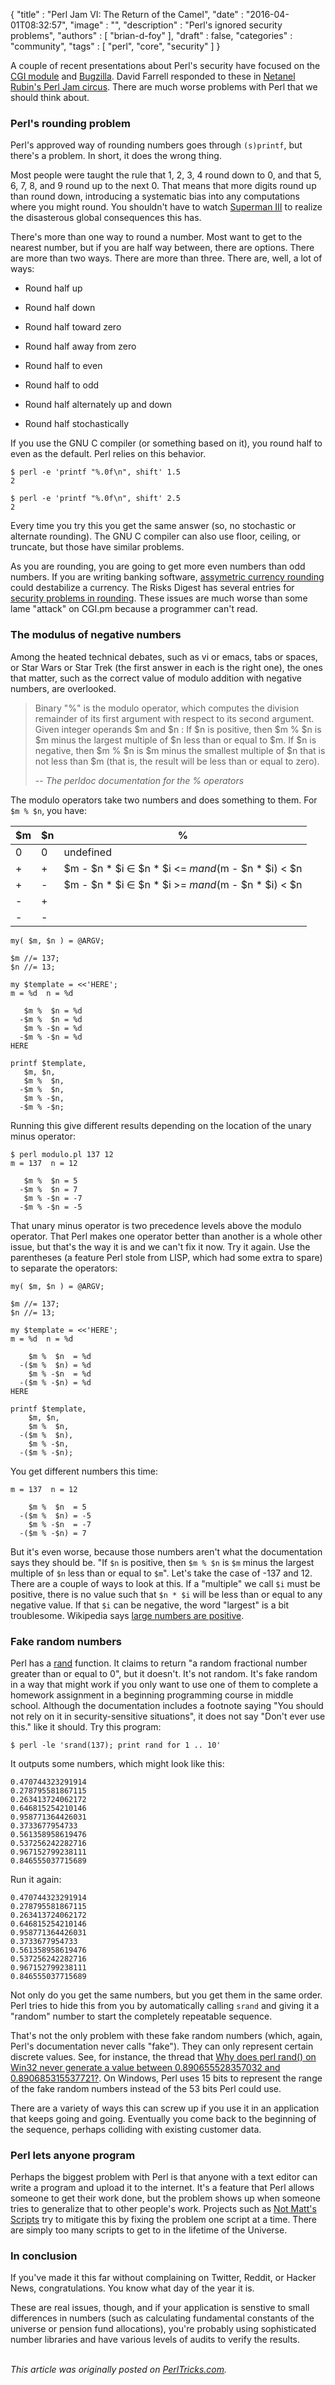 {
   "title" : "Perl Jam VI: The Return of the Camel",
   "date" : "2016-04-01T08:32:57",
   "image" : "",
   "description" : "Perl's ignored security problems",
   "authors" : [
      "brian-d-foy"
   ],
   "draft" : false,
   "categories" : "community",
   "tags" : [
      "perl",
      "core",
      "security"
   ]
}


A couple of recent presentations about Perl's security have focused on the [CGI module](http://www.metacpan.org/module/CGI) and [Bugzilla](https://www.bugzilla.org). David Farrell responded to these in [Netanel Rubin's Perl Jam circus](http://perltricks.com/article/netanel-rubins-perljam-circus/). There are much worse problems with Perl that we should think about.

### Perl's rounding problem

Perl's approved way of rounding numbers goes through `(s)printf`, but there's a problem. In short, it does the wrong thing.

Most people were taught the rule that 1, 2, 3, 4 round down to 0, and that 5, 6, 7, 8, and 9 round up to the next 0. That means that more digits round up than round down, introducing a systematic bias into any computations where you might round. You shouldn't have to watch [Superman III](http://www.imdb.com/title/tt0086393/) to realize the disasterous global consequences this has.

There's more than one way to round a number. Most want to get to the nearest number, but if you are half way between, there are options. There are more than two ways. There are more than three. There are, well, a lot of ways:

* Round half up

* Round half down

* Round half toward zero

* Round half away from zero

* Round half to even

* Round half to odd

* Round half alternately up and down

* Round half stochastically

If you use the GNU C compiler (or something based on it), you round half to even as the default. Perl relies on this behavior.

	$ perl -e 'printf "%.0f\n", shift' 1.5
	2

	$ perl -e 'printf "%.0f\n", shift' 2.5
	2

Every time you try this you get the same answer (so, no stochastic or alternate rounding). The GNU C compiler can also use floor, ceiling, or truncate, but those have similar problems.

As you are rounding, you are going to get more even numbers than odd numbers. If you are writing banking software, [assymetric currency rounding](http://citeseerx.ist.psu.edu/viewdoc/download?doi=10.1.1.91.8055&rep=rep1&type=pdf) could destabilize a currency. The Risks Digest has several entries for [security problems in rounding](http://catless.ncl.ac.uk/php/risks/search.php?query=rounding). These issues are much worse than some lame "attack" on CGI.pm because a programmer can't read.

### The modulus of negative numbers

Among the heated technical debates, such as vi or emacs, tabs or spaces, or Star Wars or Star Trek (the first answer in each is the right one), the ones that matter, such as the correct value of modulo addition with negative numbers, are overlooked.

> Binary "%" is the modulo operator, which computes the division remainder of its first argument with respect to its second argument. Given integer operands $m and $n : If $n is positive, then $m % $n is $m minus the largest multiple of $n less than or equal to $m. If $n is negative, then $m % $n is $m minus the smallest multiple of $n that is not less than $m (that is, the result will be less than or equal to zero).
>
> -- <cite>The perldoc documentation for the % operators</cite>

The modulo operators take two numbers and does something to them. For `$m % $n`, you have:

| $m | $n | % |
|----|----|---|
| 0 | 0 | undefined |
| + | + | $m - $n * $i ∈ $n * $i <= $m and ($m - $n * $i) < $n|
| + | - | $m - $n * $i ∈ $n * $i >= $m and ($m - $n * $i) < $n|
| - | + | |
| - | - | |


``` prettyprint
my( $m, $n ) = @ARGV;

$m //= 137;
$n //= 13;

my $template = <<'HERE';
m = %d  n = %d

   $m %  $n = %d
  -$m %  $n = %d
   $m % -$n = %d
  -$m % -$n = %d
HERE

printf $template,
   $m, $n,
   $m %  $n,
  -$m %  $n,
   $m % -$n,
  -$m % -$n;
```

Running this give different results depending on the location of the unary minus operator:

    $ perl modulo.pl 137 12
    m = 137  n = 12

       $m %  $n = 5
      -$m %  $n = 7
       $m % -$n = -7
      -$m % -$n = -5

That unary minus operator is two precedence levels above the modulo operator. That Perl makes one operator better than another is a whole other issue, but that's the way it is and we can't fix it now. Try it again. Use the parentheses (a feature Perl stole from LISP, which had some extra to spare) to separate the operators:

``` prettyprint
my( $m, $n ) = @ARGV;

$m //= 137;
$n //= 13;

my $template = <<'HERE';
m = %d  n = %d

    $m %  $n  = %d
  -($m %  $n) = %d
    $m % -$n  = %d
  -($m % -$n) = %d
HERE

printf $template,
    $m, $n,
    $m %  $n,
  -($m %  $n),
    $m % -$n,
  -($m % -$n);
```

You get different numbers this time:

    m = 137  n = 12

        $m %  $n  = 5
      -($m %  $n) = -5
        $m % -$n  = -7
      -($m % -$n) = 7

But it's even worse, because those numbers aren't what the documentation says they should be. "If `$n` is positive, then `$m % $n` is `$m` minus the largest multiple of `$n` less than or equal to `$m`". Let's take the case of -137 and 12. There are a couple of ways to look at this. If a "multiple" we call `$i` must be positive, there is no value such that `$n * $i` will be less than or equal to any negative value. If that `$i` can be negative, the word "largest"  is a bit troublesome. Wikipedia says [large numbers are positive](https://en.wikipedia.org/wiki/Large_numbers).

### Fake random numbers

Perl has a [rand](http://perldoc.perl.org/functions/rand.html) function. It claims to return "a random fractional number greater than or equal to 0", but it doesn't. It's not random. It's fake random in a way that might work if you only want to use one of them to complete a homework assignment in a beginning programming course in middle school. Although the documentation includes a footnote saying "You should not rely on it in security-sensitive situations", it does not say "Don't ever use this." like it should. Try this program:

	$ perl -le 'srand(137); print rand for 1 .. 10'

It outputs some numbers, which might look like this:

    0.470744323291914
    0.278795581867115
    0.263413724062172
    0.646815254210146
    0.958771364426031
    0.3733677954733
    0.561358958619476
    0.537256242282716
    0.967152799238111
    0.846555037715689

Run it again:

    0.470744323291914
    0.278795581867115
    0.263413724062172
    0.646815254210146
    0.958771364426031
    0.3733677954733
    0.561358958619476
    0.537256242282716
    0.967152799238111
    0.846555037715689

Not only do you get the same numbers, but you get them in the same order. Perl tries to hide this from you by automatically calling `srand` and giving it a "random" number to start the completely repeatable sequence.

That's not the only problem with these fake random numbers (which, again, Perl's documentation never calls "fake"). They can only represent certain discrete values. See, for instance, the thread that [Why does perl rand() on Win32 never generate a value between 0.890655528357032 and 0.890685315537721?](https://www.quora.com/Why-does-perl-rand-on-Win32-never-generate-a-value-between-0-890655528357032-and-0-890685315537721). On Windows, Perl uses 15 bits to represent the range of the fake random numbers instead of the 53 bits Perl could use.

There are a variety of ways this can screw up if you use it in an application that keeps going and going. Eventually you come back to the beginning of the sequence, perhaps colliding with existing customer data.

### Perl lets anyone program

Perhaps the biggest problem with Perl is that anyone with a text editor can write a program and upload it to the internet. It's a feature that Perl allows someone to get their work done, but the problem shows up when someone tries to generalize that to other people's work. Projects such as [Not Matt's Scripts](http://nms-cgi.sourceforge.net/) try to mitigate this by fixing the problem one script at a time. There are simply too many scripts to get to in the lifetime of the Universe.

### In conclusion

If you've made it this far without complaining on Twitter, Reddit, or Hacker News, congratulations. You know what day of the year it is.

These are real issues, though, and if your application is senstive to small differences in numbers (such as calculating fundamental constants of the universe or pension fund allocations), you're probably using sophisticated number libraries and have various levels of audits to verify the results.

\
*This article was originally posted on [PerlTricks.com](http://perltricks.com).*
